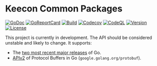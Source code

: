# Keecon Common Packages

[![GoDoc](https://pkg.go.dev/badge/github.com/keecon/pkg-go)](https://pkg.go.dev/github.com/keecon/pkg-go)
[![GoReportCard](https://goreportcard.com/badge/github.com/keecon/pkg-go)](https://goreportcard.com/report/github.com/keecon/pkg-go)
[![Build](https://github.com/keecon/pkg-go/actions/workflows/build.yml/badge.svg)](https://github.com/keecon/pkg-go/actions/workflows/build.yml)
[![Codecov](https://codecov.io/gh/keecon/pkg-go/branch/main/graph/badge.svg?token=ZUS6J5K06A)](https://codecov.io/gh/keecon/pkg-go)
[![CodeQL](https://github.com/keecon/pkg-go/actions/workflows/code-ql.yml/badge.svg)](https://github.com/keecon/pkg-go/actions/workflows/code-ql.yml)
[![Version](https://img.shields.io/github/v/tag/keecon/pkg-go?sort=semver)](https://github.com/keecon/pkg-go/tags)
[![License](https://img.shields.io/github/license/keecon/pkg-go)](https://github.com/keecon/pkg-go/blob/main/LICENSE)

This project is currently in development.
The API should be considered unstable and likely to change. It supports:

- The [two most recent major releases][go-support-policy] of Go.
- [APIv2] of Protocol Buffers in Go (`google.golang.org/protobuf`).

[apiv2]: https://blog.golang.org/protobuf-apiv2
[go-support-policy]: https://golang.org/doc/devel/release#policy
[license]: https://github.com/keecon/pkg-go/blob/main/LICENSE
[protobuf]: https://developers.google.com/protocol-buffers
